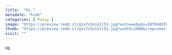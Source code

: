 ```yaml
---
title:  "Hi."
metadate: "hide"
categories: [ Pussy ]
image: "https://preview.redd.it/q1u7s5nik1l51.jpg?auto=webp&s=3df9ddd382df743ffcebf840c4f86af92c37d841"
thumb: "https://preview.redd.it/q1u7s5nik1l51.jpg?width=1080&crop=smart&auto=webp&s=b7e81958d5362d2b5b4155e7c8d28c0476cbc56a"
visit: ""
---
```

Hi.
